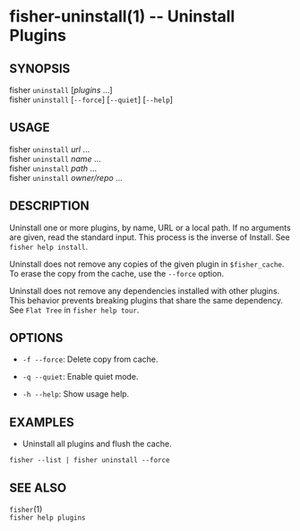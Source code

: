 fisher-uninstall(1) -- Uninstall Plugins
========================================

## SYNOPSIS

fisher `uninstall` [*plugins* ...] <br>
fisher `uninstall` [`--force`] [`--quiet`] [`--help`] <br>

## USAGE

fisher `uninstall` *url* ...<br>
fisher `uninstall` *name* ...<br>
fisher `uninstall` *path*  ...<br>
fisher `uninstall` *owner/repo* ...<br>

## DESCRIPTION

Uninstall one or more plugins, by name, URL or a local path. If no arguments are given, read the standard input. This process is the inverse of Install. See `fisher help install`.

Uninstall does not remove any copies of the given plugin in `$fisher_cache`. To erase the copy from the cache, use the `--force` option.

Uninstall does not remove any dependencies installed with other plugins. This behavior prevents breaking plugins that share the same dependency. See `Flat Tree` in `fisher help tour`.

## OPTIONS

* `-f --force`:
    Delete copy from cache.

* `-q --quiet`:
    Enable quiet mode.

* `-h --help`:
    Show usage help.

## EXAMPLES

* Uninstall all plugins and flush the cache.

```fish
fisher --list | fisher uninstall --force
```

## SEE ALSO

`fisher`(1)<br>
`fisher help plugins`<br>
